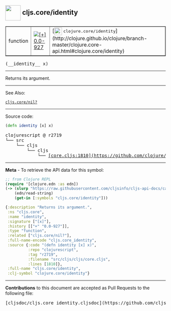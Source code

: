 ## <img width="48px" valign="middle" src="http://i.imgur.com/Hi20huC.png"> cljs.core/identity

 <table border="1">
<tr>

<td>function</td>
<td><a href="https://github.com/cljsinfo/cljs-api-docs/tree/0.0-927"><img valign="middle" alt="[+] 0.0-927" src="https://img.shields.io/badge/+-0.0--927-lightgrey.svg"></a> </td>
<td>
[<img height="24px" valign="middle" src="http://i.imgur.com/1GjPKvB.png"> <samp>clojure.core/identity</samp>](http://clojure.github.io/clojure/branch-master/clojure.core-api.html#clojure.core/identity)
</td>
</tr>
</table>

 <samp>
(__identity__ x)<br>
</samp>

---

Returns its argument.

---


See Also:

[`cljs.core/nil?`](cljs.core_nilQMARK.md)<br>

---


Source code:

```clj
(defn identity [x] x)
```

 <pre>
clojurescript @ r2719
└── src
    └── cljs
        └── cljs
            └── <ins>[core.cljs:1810](https://github.com/clojure/clojurescript/blob/r2719/src/cljs/cljs/core.cljs#L1810)</ins>
</pre>


---

__Meta__ - To retrieve the API data for this symbol:

```clj
;; from Clojure REPL
(require '[clojure.edn :as edn])
(-> (slurp "https://raw.githubusercontent.com/cljsinfo/cljs-api-docs/catalog/cljs-api.edn")
    (edn/read-string)
    (get-in [:symbols "cljs.core/identity"]))
```

```clj
{:description "Returns its argument.",
 :ns "cljs.core",
 :name "identity",
 :signature ["[x]"],
 :history [["+" "0.0-927"]],
 :type "function",
 :related ["cljs.core/nil?"],
 :full-name-encode "cljs.core_identity",
 :source {:code "(defn identity [x] x)",
          :repo "clojurescript",
          :tag "r2719",
          :filename "src/cljs/cljs/core.cljs",
          :lines [1810]},
 :full-name "cljs.core/identity",
 :clj-symbol "clojure.core/identity"}

```

---

__Contributions__ to this document are accepted as Pull Requests to the following file:

 <pre>
[cljsdoc/cljs.core_identity.cljsdoc](https://github.com/cljsinfo/cljs-api-docs/blob/master/cljsdoc/cljs.core_identity.cljsdoc)
</pre>


